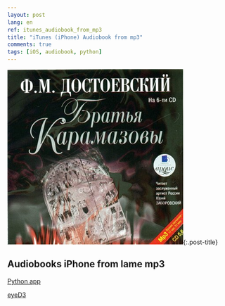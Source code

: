 ```yaml
---
layout: post
lang: en
ref: itunes_audiobook_from_mp3
title: "iTunes (iPhone) Audiobook from mp3"
comments: true
tags: [iOS, audiobook, python]
---
```

![](/images/brothers_karamazov_ardis.jpg){:.post-title}

## Audiobooks iPhone from lame mp3

[Python app](https://github.com/masterandrey/itunes-audiobook-from-mp3)

[eyeD3](https://eyed3.readthedocs.io/en/latest/)

